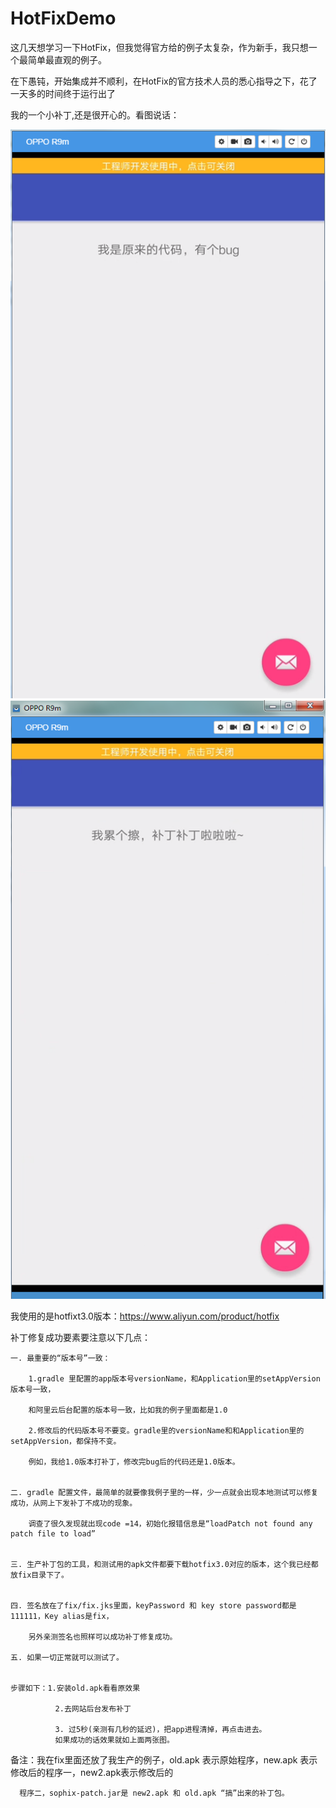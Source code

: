 # HotFixDemo

这几天想学习一下HotFix，但我觉得官方给的例子太复杂，作为新手，我只想一个最简单最直观的例子。

在下愚钝，开始集成并不顺利，在HotFix的官方技术人员的悉心指导之下，花了一天多的时间终于运行出了

我的一个小补丁,还是很开心的。看图说话：

![image](https://github.com/tomyZhou/HotFixDemo/blob/master/fix/old.png)  ![image](https://github.com/tomyZhou/HotFixDemo/blob/master/fix/new.png)

我使用的是hotfixt3.0版本：https://www.aliyun.com/product/hotfix


补丁修复成功要素要注意以下几点：

	一. 最重要的“版本号”一致：

		1.gradle 里配置的app版本号versionName，和Application里的setAppVersion 版本号一致，
		
		和阿里云后台配置的版本号一致，比如我的例子里面都是1.0  
	   
		2.修改后的代码版本号不要变。gradle里的versionName和和Application里的setAppVersion，都保持不变。
		
		例如，我给1.0版本打补丁，修改完bug后的代码还是1.0版本。
		
	   
	二. gradle 配置文件，最简单的就要像我例子里的一样，少一点就会出现本地测试可以修复成功，从网上下发补丁不成功的现象。
	
	    调查了很久发现就出现code =14，初始化报错信息是“loadPatch not found any patch file to load”


	三. 生产补丁包的工具，和测试用的apk文件都要下载hotfix3.0对应的版本，这个我已经都放fix目录下了。
	

	四. 签名放在了fix/fix.jks里面，keyPassword 和 key store password都是111111，Key alias是fix，
	  
	    另外亲测签名也照样可以成功补丁修复成功。
	
	五. 如果一切正常就可以测试了。
	
	
	步骤如下：1.安装old.apk看看原效果 
	          
			  2.去网站后台发布补丁 
	
			  3. 过5秒(亲测有几秒的延迟)，把app进程清掉，再点击进去。
			  如果成功的话效果就如上面两张图。


备注：我在fix里面还放了我生产的例子，old.apk 表示原始程序，new.apk 表示修改后的程序一，new2.apk表示修改后的

	  程序二，sophix-patch.jar是 new2.apk 和 old.apk “搞”出来的补丁包。